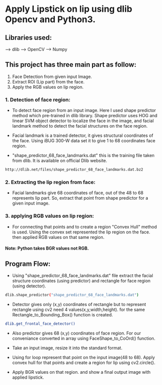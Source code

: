 # Apply Lipstick on lip using dlib Opencv and Python3.

## Libraries used:
--> dlib
--> OpenCV
--> Numpy

## This project has three main part as follow:
1) Face Detection from given input Image.
2) Extract ROI (Lip part) from the face.
3) Apply the RGB values on lip region. 

### 1. Detection of face region:
- To detect face region from an input image. Here I used shape predictor method which pre-trained in dlib library. Shape predictor uses HOG and linear SVM object detector to localize the face in the image, and facial landmark method to detect the facial structures on the face region. 

- Facial landmark is a trained detector, it gives structural coordinates of the face. Using iBUG 300-W data set it to give 1 to 68 coordinates face region.

- "shape_predictor_68_face_landmarks.dat" this is the training file taken from dlib. It is available on official Dlib website.

```bash
http://dlib.net/files/shape_predictor_68_face_landmarks.dat.bz2
```

### 2. Extracting the lip region from face:
- Facial landmarks give 68 coordinates of face, out of the 48 to 68 represents lip part. So, extract that point from shape predictor for a given input image. 

### 3. applying RGB values on lip region:
- For connecting that points and to create a region "Convex Hull" method is used. Using the convex set represented the lip region on the face. then applied RGB values on that same region.
#### Note: Python takes BGR values not RGB. 

## Program Flow:
- Using "shape_predictor_68_face_landmarks.dat" file extract the facial structure coordinates (using predictor) and rectangle for face region (using detector).
```bash
dlib.shape_predictor("shape_predictor_68_face_landmarks.dat")
```

- Detector gives only (x,y) coordinates of rectangle but to represent rectangle using cv2 need 4 values(x,y,width,height). for the same Rectangle_to_Bounding_Box() function is created.
```bash
dlib.get_frontal_face_detector() 
```

- Also predictor gives 68 (x,y) coordinates of face region. For our conveniance converted in array using FaceShape_to_CoOrd() function.

- Take an input image, resize it into the standard format.

- Using for loop represent that point on the input image(48 to 68). Apply convex hull for that points and create a region for lip using cv2.circle().

- Apply BGR values on that region. and show a final output image with applied lipstick.
